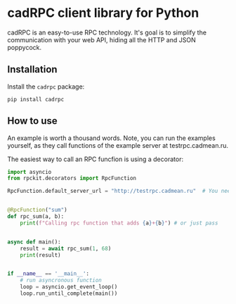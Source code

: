 # cadRPC client library for Python

cadRPC is an easy-to-use RPC technology. It's goal is to simplify the communication with your web API, hiding all the HTTP and JSON poppycock.

## Installation

Install the ```cadrpc``` package:

```pip install cadrpc```

## How to use

An example is worth a thousand words. Note, you can run the examples yourself, as 
they call functions of the example server at testrpc.cadmean.ru.

The easiest way to call an RPC funcfion is using a decorator:

```python
import asyncio
from rpckit.decorators import RpcFunction

RpcFunction.default_server_url = "http://testrpc.cadmean.ru"  # You need to set this only once in your program


@RpcFunction("sum")
def rpc_sum(a, b):
    print(f"Calling rpc function that adds {a}+{b}") # or just pass


async def main():
    result = await rpc_sum(1, 68)
    print(result)


if __name__ == '__main__':
    # run asyncronous function
    loop = asyncio.get_event_loop()
    loop.run_until_complete(main())
```
